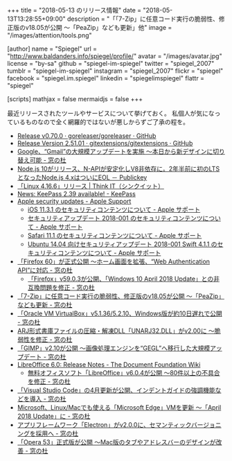 +++
title = "2018-05-13 のリリース情報"
date =  "2018-05-13T13:28:55+09:00"
description = "「「7-Zip」に任意コード実行の脆弱性、修正版のv18.05が公開 ～「PeaZip」なども更新」他"
image = "/images/attention/tools.png"

[author]
  name      = "Spiegel"
  url       = "http://www.baldanders.info/spiegel/profile/"
  avatar    = "/images/avatar.jpg"
  license   = "by-sa"
  github    = "spiegel-im-spiegel"
  twitter   = "spiegel_2007"
  tumblr    = "spiegel-im-spiegel"
  instagram = "spiegel_2007"
  flickr    = "spiegel"
  facebook  = "spiegel.im.spiegel"
  linkedin  = "spiegelimspiegel"
  flattr    = "spiegel"

[scripts]
  mathjax = false
  mermaidjs = false
+++

最近リリースされたツールやサービスについて挙げておく。
私個人が気になっているものなので全く網羅的ではないが悪しからずご了承の程を。

- [Release v0.70.0 · goreleaser/goreleaser · GitHub](https://github.com/goreleaser/goreleaser/releases/tag/v0.70.0)
- [Release Version 2.51.01 · gitextensions/gitextensions · GitHub](https://github.com/gitextensions/gitextensions/releases/tag/v2.51.01)
- [Google、“Gmail”の大規模アップデートを実施 ～本日から新デザインに切り替え可能 - 窓の杜](https://forest.watch.impress.co.jp/docs/news/1119246.html)
- [Node.js 10がリリース、N-APIが安定化しV8非依存に。2年半前に初のLTSとなったNode.js 4.xはついにEOL － Publickey](https://www.publickey1.jp/blog/18/nodejs_10n-apiv82ltsnodejs_4xeol.html)
- [「Linux 4.16.6」リリース | Think IT（シンクイット）](https://thinkit.co.jp/news/bn/13944)
- [News: KeePass 2.39 available! - KeePass](https://keepass.info/news/n180506_2.39.html)
- [Apple security updates - Apple Support](https://support.apple.com/en-us/HT201222)
    - [iOS 11.3.1 のセキュリティコンテンツについて - Apple サポート](https://support.apple.com/ja-jp/HT208743)
    - [セキュリティアップデート 2018-001 のセキュリティコンテンツについて - Apple サポート](https://support.apple.com/ja-jp/HT208742)
    - [Safari 11.1 のセキュリティコンテンツについて - Apple サポート](https://support.apple.com/ja-jp/HT208741)
    - [Ubuntu 14.04 向けセキュリティアップデート 2018-001 Swift 4.1.1 のセキュリティコンテンツについて - Apple サポート](https://support.apple.com/ja-jp/HT208804)
- [「Firefox 60」が正式公開 ～ホーム画面を拡張、“Web Authentication API”に対応 - 窓の杜](https://forest.watch.impress.co.jp/docs/news/1121001.html)
    - [「Firefox」v59.0.3が公開、「Windows 10 April 2018 Update」との非互換問題を修正 - 窓の杜](https://forest.watch.impress.co.jp/docs/news/1120289.html)
- [「7-Zip」に任意コード実行の脆弱性、修正版のv18.05が公開 ～「PeaZip」なども更新 - 窓の杜](https://forest.watch.impress.co.jp/docs/news/1120644.html)
- [「Oracle VM VirtualBox」v5.1.36/5.2.10、Windows版が約10日遅れで公開 - 窓の杜](https://forest.watch.impress.co.jp/docs/news/1120296.html)
- [ARJ形式書庫ファイルの圧縮・解凍DLL「UNARJ32.DLL」がv2.00に ～脆弱性を修正 - 窓の杜](https://forest.watch.impress.co.jp/docs/news/1120405.html)
- [「GIMP」v2.10が公開 ～画像処理エンジンを“GEGL”へ移行した大規模アップデート - 窓の杜](https://forest.watch.impress.co.jp/docs/news/1120669.html)
- [LibreOffice 6.0: Release Notes - The Document Foundation Wiki](https://wiki.documentfoundation.org/ReleaseNotes/6.0)
    - [無料オフィスソフト「LibreOffice」v6.0.4が公開 ～80件以上の不具合を修正 - 窓の杜](https://forest.watch.impress.co.jp/docs/news/1121112.html)
- [「Visual Studio Code」の4月更新が公開、インデントガイドの強調機能などを導入 - 窓の杜](https://forest.watch.impress.co.jp/docs/news/1120810.html)
- [Microsoft、Linux/Macでも使える「Microsoft Edge」VMを更新 ～「April 2018 Update」に - 窓の杜](https://forest.watch.impress.co.jp/docs/news/1120921.html)
- [アプリフレームワーク「Electron」がv2.0.0に、セマンティックバージョニングを採用へ - 窓の杜](https://forest.watch.impress.co.jp/docs/news/1121037.html)
- [「Opera 53」正式版が公開 ～Mac版のタブやアドレスバーのデザインが改善 - 窓の杜](https://forest.watch.impress.co.jp/docs/news/1121314.html)
